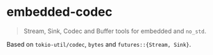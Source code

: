 # embedded-codec

> Stream, Sink, Codec and Buffer tools for embedded and `no_std`.


Based on `tokio-util/codec`, `bytes` and `futures::{Stream, Sink}`.
